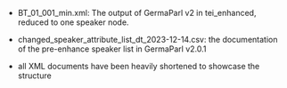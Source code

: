 * BT_01_001_min.xml: The output of GermaParl v2 in tei_enhanced, reduced to one speaker node.
* changed_speaker_attribute_list_dt_2023-12-14.csv: the documentation of the pre-enhance speaker list in GermaParl v2.0.1

* all XML documents have been heavily shortened to showcase the structure